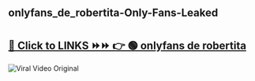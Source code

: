 
 ## onlyfans_de_robertita-Only-Fans-Leaked

# <h2><a href="https://clipsfans.com/onlyfans_de_robertita&ref=git">🔗 Click to LINKS ⏩⏩ 👉 🟢 onlyfans de robertita </a></h2>

<a href="https://clipsfans.com/onlyfans_de_robertita&ref=git" rel="nofollow" data-target="animated-image.originalLink"><img src="https://i.ibb.co.com/xMMVF88/686577567.gif" alt="Viral Video Original" style="max-width: 100%; display: inline-block;" data-target="animated-image.originalImage"></a>
